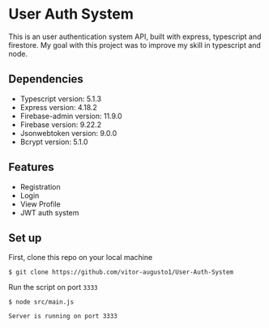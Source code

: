 # User Auth System

This is an user authentication system API, built with express, typescript and
firestore. My goal with this project was to improve my skill in typescript and
node.

## Dependencies

* Typescript version: 5.1.3
* Express version: 4.18.2
* Firebase-admin version: 11.9.0
* Firebase version: 9.22.2
* Jsonwebtoken version: 9.0.0
* Bcrypt version: 5.1.0

## Features

* Registration
* Login
* View Profile
* JWT auth system

## Set up

First, clone this repo on your local machine

```shell
$ git clone https://github.com/vitor-augusto1/User-Auth-System
```

Run the script on port `3333`

```shell
$ node src/main.js

Server is running on port 3333
```
